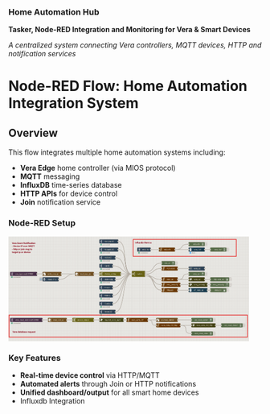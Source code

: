 ### **Home Automation Hub**  
**Tasker, Node-RED Integration and Monitoring for Vera & Smart Devices**  

*A centralized system connecting Vera controllers, MQTT devices, HTTP and notification services*  

# **Node-RED Flow: Home Automation Integration System**

## **Overview**
This flow integrates multiple home automation systems including:
- **Vera Edge** home controller (via MIOS protocol)
- **MQTT** messaging
- **InfluxDB** time-series database
- **HTTP APIs** for device control
- **Join** notification service


### Node-RED Setup
<div style="display: flex; gap: 10px;">
  <img src="/docs/images/nodered_full.png" alt="nodered" width="95%"/>
</div>


### **Key Features**  
- **Real-time device control** via HTTP/MQTT  
- **Automated alerts** through Join or HTTP notifications  
- **Unified dashboard/output** for all smart home devices  
- Influxdb Integration
